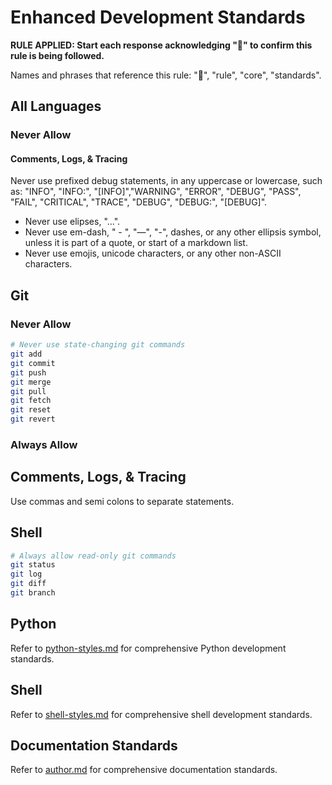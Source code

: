 # Enhanced Development Standards

**RULE APPLIED: Start each response acknowledging "📜" to confirm this rule is being followed.**

Names and phrases that reference this rule: "📜", "rule", "core", "standards".

## All Languages

### Never Allow

#### Comments, Logs, & Tracing

Never use prefixed debug statements, in any uppercase or lowercase, such as: "INFO", "INFO:", "[INFO]","WARNING", "ERROR", "DEBUG", "PASS", "FAIL", "CRITICAL", "TRACE", "DEBUG", "DEBUG:", "[DEBUG]".

- Never use elipses, "...".
- Never use em-dash, " - ", "—", "-", dashes, or any other ellipsis symbol, unless it is part of a quote, or start of a markdown list.
- Never use emojis, unicode characters, or any other non-ASCII characters.

## Git

### Never Allow

```bash
# Never use state-changing git commands
git add
git commit
git push
git merge
git pull
git fetch
git reset
git revert
```

### Always Allow

## Comments, Logs, & Tracing

Use commas and semi colons to separate statements.

## Shell

```bash
# Always allow read-only git commands
git status
git log
git diff
git branch
```

## Python

Refer to [python-styles.md](python-styles.md) for comprehensive Python development standards.

## Shell

Refer to [shell-styles.md](shell-styles.md) for comprehensive shell development standards.

## Documentation Standards

Refer to [author.md](author.md) for comprehensive documentation standards.
